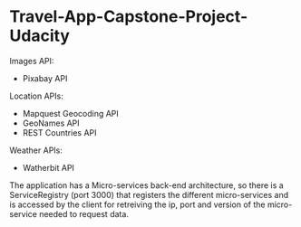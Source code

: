 # Travel-App-Capstone-Project-Udacity
 
Images API:
- Pixabay API

Location APIs:
- Mapquest Geocoding API
- GeoNames API
- REST Countries API

Weather APIs:
- Watherbit API

The application has a Micro-services back-end architecture, so there is a ServiceRegistry (port 3000) that registers the different
micro-services and is accessed by the client for retreiving the ip, port and version of the micro-service needed to
request data.